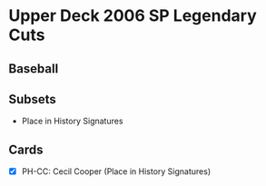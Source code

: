 # Upper Deck 2006 SP Legendary Cuts
## Baseball

## Subsets

- Place in History Signatures

## Cards

- [x] PH-CC: Cecil Cooper (Place in History Signatures)<br>
